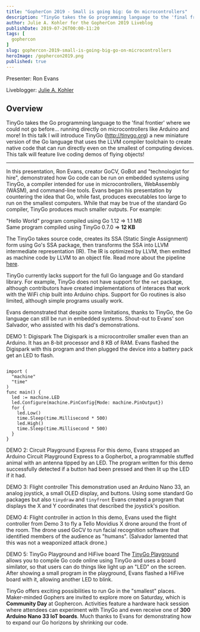 ```yaml
---
title: "GopherCon 2019 - Small is going big: Go On microcontrollers"
description: "TinyGo takes the Go programming language to the 'final frontier' where we could not go before... running directly on microcontrollers like Arduino and more! In this talk I will introduce TinyGo (http://tinygo.org) a new miniature version of the Go language that uses the LLVM compiler toolchain to create native code that can run directly even on the smallest of computing devices. This talk will feature live coding demos of flying objects!"
author: Julie A. Kohler for the GopherCon 2019 Liveblog
publishDate: 2019-07-26T00:00-11:20
tags: [
  gophercon
]
slug: gophercon-2019-small-is-going-big-go-on-microcontrollers
heroImage: /gophercon2019.png
published: true
---
```


Presenter: Ron Evans

Liveblogger: [Julie A. Kohler](https://twitter.com/juliecoding)

## Overview

TinyGo takes the Go programming language to the 'final frontier' where we could not go before... running directly on microcontrollers like Arduino and more! In this talk I will introduce TinyGo (http://tinygo.org) a new miniature version of the Go language that uses the LLVM compiler toolchain to create native code that can run directly even on the smallest of computing devices. This talk will feature live coding demos of flying objects!

---
In this presentation, Ron Evans, creator GoCV, GoBot and "technologist for hire", demonstrated how Go code can be run on embedded systems using TinyGo, a compiler intended for use in microcontrollers, WebAssembly (WASM), and command-line tools. Evans began his presentation by countering the idea that Go, while fast, produces executables too large to run on the smallest computers. While that may be true of the standard Go compiler, TinyGo produces much smaller outputs. For example: 

"Hello World" program compiled using Go 1.12 => 1.1 MB  
Same program compiled using TinyGo 0.7.0 => **12 KB**

The TinyGo takes source code, creates its SSA (Static Single Assignment) form using Go's SSA package, then transforms the SSA into LLVM intermediate representation (IR). The IR is optimized by LLVM, then emitted as machine code by LLVM to an object file. Read more about the pipeline [here](https://tinygo.org/compiler-internals/pipeline/).

TinyGo currently lacks support for the full Go language and Go standard library. For example, TinyGo does not have support for the `net` package, although contributors have created implementations of interaces that work with the WiFi chip built into Arduino chips. Support for Go routines is also limited, although simple programs usually work. 

Evans demonstrated that despite some limitations, thanks to TinyGo, the Go language can still be run in embedded systems. Shout-out to Evans' son Salvador, who assisted with his dad's demonstrations.

DEMO 1: Digispark 
The Digispark is a microcontroller smaller even than an Arduino. It has an 8-bit processor and 8 KB of RAM. Evans flashed the Digispark with this program and then plugged the device into a battery pack get an LED to flash. 

```package main

import (
  "machine"
  "time"
)
func main() {
  led := machine.LED
  led.Configure(machine.PinConfig{Mode: machine.PinOutput})
  for {
    led.Low()
    time.Sleep(time.Millisecond * 500)
    led.High()
    time.Sleep(time.Millisecond * 500)
  }
}
```

DEMO 2: Circuit Playground Express
For this demo, Evans strapped an Arduino Circuit Playground Express to a Gopherbot, a programmable stuffed animal with an antenna tipped by an LED. The program written for this demo successfully detected if a button had been pressed and then lit up the LED if it had.  

DEMO 3: Flight controller 
This demonstration used an Arduino Nano 33, an analog joystick, a small OLED display, and buttons. Using some standard Go packages but also `tinydraw` and `tinyfront` Evans created a program that displays the X and Y coordinates that described the joystick's position. 

DEMO 4: Flight controller in action 
In this demo, Evans used the flight controller from Demo 3 to fly a Tello Movidius X drone around the front of the room. The drone used GoCV to run facial recognition software that identified members of the audience as "humans". (Salvador lamented that this was not a weaponized attack drone.)

DEMO 5: TinyGo Playground and HiFive board
The [TinyGo Playground](https://play.tinygo.org) allows you to compile Go code online using TinyGo and uses a board similator, so that users can do things like light up an "LED" on the screen. After showing a small program in the playground, Evans flashed a HiFive board with it, allowing another LED to blink.

TinyGo offers exciting possibilities to run Go in the "smallest" places. Maker-minded Gophers are invited to explore more on Saturday, which is **Community Day** at Gophercon. Activities feature a hardware hack session where attendees can experiment with TinyGo and even receive one of **300 Arduino Nano 33 IoT boards**. Much thanks to Evans for demonstrating how to expand our Go horizons by shrinking our code. 


